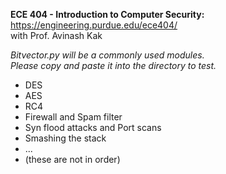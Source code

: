 **ECE 404 -  Introduction to Computer Security:**
https://engineering.purdue.edu/ece404/  
with Prof. Avinash Kak

*Bitvector.py will be a commonly used modules.*   
*Please copy and paste it into the directory to test.*

- DES
- AES
- RC4
- Firewall and Spam filter
- Syn flood attacks and Port scans
- Smashing the stack
- ...
- (these are not in order)
